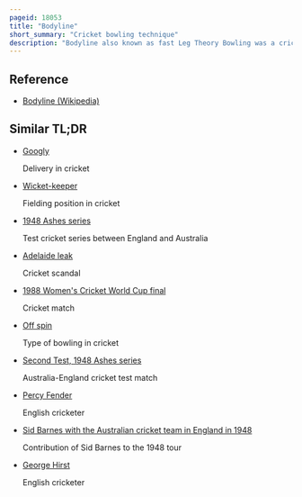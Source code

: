 ```yaml
---
pageid: 18053
title: "Bodyline"
short_summary: "Cricket bowling technique"
description: "Bodyline also known as fast Leg Theory Bowling was a cricketing Tactic devised by the english Cricket Team for their 193233 Ashes tour of Australia. It was designed to combat the exceptional Batting Skills of Australia's leading Batsman Don Bradman. A Bodyline Delivery was one in which the Cricket Ball was bowled at Speed at the Body of the Batsman in the Expectation that when he defended himself with his Bat a resulting Deflection could be caught by one of several Fielders deliberately placed on the leg Side."
---
```


## Reference

- [Bodyline (Wikipedia)](https://en.wikipedia.org/?curid=18053)

## Similar TL;DR

- [Googly](/tldr/en/googly)

  Delivery in cricket

- [Wicket-keeper](/tldr/en/wicket-keeper)

  Fielding position in cricket

- [1948 Ashes series](/tldr/en/1948-ashes-series)

  Test cricket series between England and Australia

- [Adelaide leak](/tldr/en/adelaide-leak)

  Cricket scandal

- [1988 Women's Cricket World Cup final](/tldr/en/1988-womens-cricket-world-cup-final)

  Cricket match

- [Off spin](/tldr/en/off-spin)

  Type of bowling in cricket

- [Second Test, 1948 Ashes series](/tldr/en/second-test-1948-ashes-series)

  Australia-England cricket test match

- [Percy Fender](/tldr/en/percy-fender)

  English cricketer

- [Sid Barnes with the Australian cricket team in England in 1948](/tldr/en/sid-barnes-with-the-australian-cricket-team-in-england-in-1948)

  Contribution of Sid Barnes to the 1948 tour

- [George Hirst](/tldr/en/george-hirst)

  English cricketer

